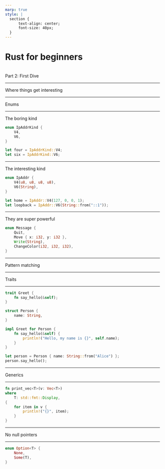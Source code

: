 ```yaml
---
marp: true
style: |
  section {
      text-align: center;
      font-size: 40px;
  }
---
```

# Rust for beginners

<br/>
Part 2: First Dive

---

Where things get interesting

---
Enums

---
<style scoped> section{ text-align: left; }</style>

The boring kind

```rust
enum IpAddrKind {
    V4,
    V6,
}

let four = IpAddrKind::V4;
let six = IpAddrKind::V6;
```

---
<style scoped> section{ text-align: left; }</style>
The interesting kind

```rust
enum IpAddr {
    V4(u8, u8, u8, u8),
    V6(String),
}

let home = IpAddr::V4(127, 0, 0, 1);
let loopback = IpAddr::V6(String::from("::1"));
```

---
<style scoped> section{ text-align: left; }</style>
They are super powerful

```rust
enum Message {
    Quit,
    Move { x: i32, y: i32 },
    Write(String),
    ChangeColor(i32, i32, i32),
}
```

---
Pattern matching

---
Traits

---
<style scoped> section{ text-align: left; }</style>

```rust
trait Greet {
    fn say_hello(&self);
}

struct Person {
    name: String,
}

impl Greet for Person {
    fn say_hello(&self) {
        println!("Hello, my name is {}", self.name);
    }
}

let person = Person { name: String::from("Alice") };
person.say_hello();
```

---
Generics

---
<style scoped> section{ text-align: left; }</style>

```rust
fn print_vec<T>(v: Vec<T>)
where
    T: std::fmt::Display,
{
    for item in v {
        println!("{}", item);
    }
}
```

---
No null pointers

---
<style scoped> section{ text-align: left; }</style>

```rust
enum Option<T> {
    None,
    Some(T),
}
```
